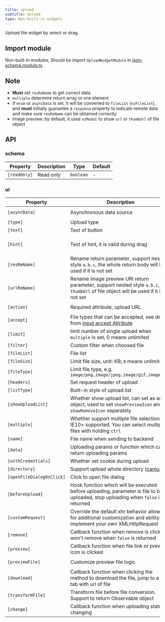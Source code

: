 ```yaml
---
title: upload
subtitle: Upload
type: Non-built-in widgets
---
```


Upload file widget by select or drag.

## Import module

Non-built-in modules, Should be import `UploadWidgetModule` in [json-schema.module.ts](https://github.com/ng-alain/ng-alain/blob/master/src/app/shared/json-schema/json-schema.module.ts#L11).

## Note

- **Must** set `resReName` to get correct data
- `multiple` determine return array or one element
- If `enum` or `asyncData` is set, it will be converted to `fileList` (`nzFileList`), and **must** initially guarantee a `response` property to indicate remote data and make sure `resReName` can be obtained correctly
- Image preview: by default, it uses `nzModal` to show `url` or `thumbUrl` of file object

## API

### schema

| Property | Description | Type | Default |
|----------|-------------|------|---------|
| `[readOnly]` | Read only | `boolean` | - |

### ui

| Property | Description | Type | Default |
|----------|-------------|------|---------|
| `[asyncData]` | Asynchronous data source | `() => Observable<SFSchemaEnumType[]>` | - |
| `[type]` | Upload type | `select,drag` | `select` |
| `[text]` | Text of button | `string` | `点击上传` |
| `[hint]` | Text of hint, it is valid during drag | `string` | `支持单个或批量，严禁上传公司数据或其他安全文件` |
| `[resReName]` | Rename return parameter, support nested style `a.b.c`, the whole return body will be used if it is not set | `string` | - |
| `[urlReName]` | Rename image preview URl return parameter, support nested style `a.b.c`, `url`, `thumbUrl` of file object will be used if it is not set | `string` | - |
| `[action]` | Required attribute, upload URL | `string, ((file: UploadFile) => string, Observable<string>)` | - |
| `[accept]` | File types that can be accepted, see details from [input accept Attribute](https://developer.mozilla.org/en-US/docs/Web/HTML/Element/input#attr-accept) | `string, string[]` | - |
| `[limit]` | limit number of single upload when `multiple` is set, 0 means unlimited | `number` | `0` |
| `[filter]` | Custom filter when choosed file | `UploadFilter[]` | - |
| `[fileList]` | File list | `UploadFile[]` | - |
| `[fileSize]` | Limit file size, unit: KB; `0` means unlimited | `number` | `0` |
| `[fileType]` | Limit file type, e.g. `image/png,image/jpeg,image/gif,image/bmp` | `string` | - |
| `[headers]` | Set request header of upload | `Object, (file: UploadFile) => {} | Observable<{}>` | - |
| `[listType]` | Built-in style of upload list | `text,picture,picture-card` | `text` |
| `[showUploadList]` | Whether show upload list, can set as an object, used to set `showPreviewIcon` and `showRemoveIcon` separately | `boolean` | `true` |
| `[multiple]` | Whether support multiple file selection. IE10+ supported. You can select multiple files with holding `ctrl` | `boolean` | `false` |
| `[name]` | File name when sending to backend | `string` | `file` |
| `[data]` | Uploading params or function which can return uploading params | `Object, (file: UploadFile) => {} | Observable<{}>` | - |
| `[withCredentials]` | Whether set cookie during upload | `boolean` | `false` |
| `[directory]` | Support upload whole directory ([caniuse](https://caniuse.com/#feat=input-file-directory)) | `boolean` | `false` |
| `[openFileDialogOnClick]` | Click to open file dialog | `boolean` | `true` |
| `[beforeUpload]` | Hook function which will be executed before uploading, parameter is file to be uploaded, stop uploading when `false` is returned | `(file: UploadFile, fileList: UploadFile[]) => boolean｜Observable<boolean>` | - |
| `[customRequest]` | Override the default xhr behavior allowing for additional customization and ability to implement your own XMLHttpRequest | `(item: UploadXHRArgs) => Subscription` | - |
| `[remove]` | Callback function when remove is clicked, won't remove when `false` is returned | `(file: UploadFile) => boolean｜Observable` | - |
| `[preview]` | Callback function when file link or preview icon is clicked | `(file: UploadFile) => void` | - |
| `[previewFile]` | Customize preview file logic | `(file: UploadFile) => Observable<string>` | - |
| `[download]` | Callback function when clicking the method to download the file, jump to a new tab with url of file | `(file: UploadFile) => void` | - |
| `[transformFile]` | Transform file before file conversion. Support to return Observable object | `(file: UploadFile) => UploadTransformFileType` | - |
| `[change]` | Callback function when uploading state is changing | `(args: UploadChangeParam) => void` | - |
